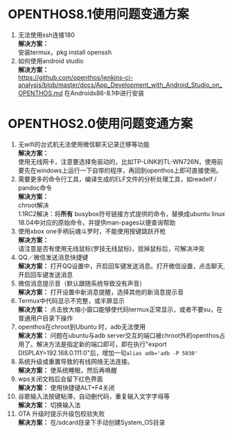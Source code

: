 # OPENTHOS8.1使用问题变通方案
1. 无法使用ssh连接180  
**解决方案：**  
安装termux，pkg install openssh
2. 如何使用android studio  
**解决方案：**  
https://github.com/openthos/jenkins-ci-analysis/blob/master/docs/App_Development_with_Android_Studio_on_OPENTHOS.md
在Androidx86-8.1中进行安装

# OPENTHOS2.0使用问题变通方案
1. 无wifi的台式机无法使用微信聊天记录迁移等功能  
**解决方案：**  
使用无线网卡，注意要选择免驱动的，比如TP-LINK的TL-WN726N，使用前要先在windows上运行一下自带的程序，再回到openthos上即可直接使用。
2. 需要更多的命令行工具，编译生成的ELF文件的分析处理工具，如readelf / pandoc命令  
**解决方案：**  
chroot解决  
1.1RC2解决：将**所有** busybox符号链接方式提供的命令，替换成ubuntu linux 18.04中对应的原始命令，并提供man-pages以便查询帮助
3. 使用xbox one手柄玩魂斗罗时，不能使用按键跳跃开枪  
**解决方案：**  
请注意是否有使用无线鼠标(罗技无线鼠标)，拔掉鼠标后，可解决冲突
4. QQ／微信发送消息快捷键  
**解决方案：**
打开QQ设置中，开启回车键发送消息。打开微信设置，点击聊天,开启回车键发送消息
5. 微信消息提示音（默认跟随系统导致没有声音）  
**解决方案：**
打开设置中新消息提醒，选择其他的新消息提示音
6. Termux中代码显示不完整，或半屏显示  
**解决方案：**
点击放大缩小窗口能够使代码termux正常显示，或者不要su，在普通用户目录下操作
7. openthos在chroot到Ubuntu 时，adb无法使用  
**解决方案：**
问题在ubuntu与adb server交互的端口被chroot外的openthos占用了。解决方法是指定新的端口即可，即在执行"export DISPLAY=192.168.0.111:0"后，增加一句`alias adb='adb -P 5030'`
8. 系统升级或重置导致的有线网络无法连接。  
**解决方案：**
使系统睡眠，然后再唤醒
9. wps关闭文档后会留下红色界面  
**解决方案：**
使用快捷键ALT+F4关闭
10. 谷歌输入法按键粘滞，自动删代码，重复输入文字字母等  
**解决方案：**
切换输入法
11. OTA 升级时提示升级包校验失败  
**解决方案：**
在/sdcard目录下手动创建System_OS目录
